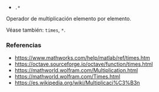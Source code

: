 * `.*`

Operador de multiplicación elemento por elemento.

Véase también: `times`, `*`.

### Referencias

* https://www.mathworks.com/help/matlab/ref/times.htm
* https://octave.sourceforge.io/octave/function/times.html
* https://mathworld.wolfram.com/Multiplication.html
* https://mathworld.wolfram.com/Times.html
* https://es.wikipedia.org/wiki/Multiplicaci%C3%B3n
